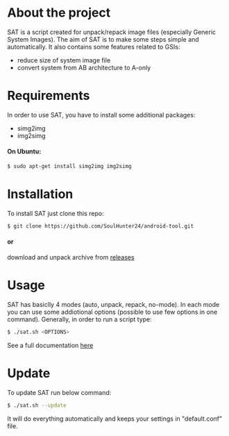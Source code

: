 # About the project

SAT is a script created for unpack/repack image files (especially Generic System Images). The aim of SAT is to make some steps simple and automatically. It also contains some features related to GSIs:

  - reduce size of system image file
  - convert system from AB architecture to A-only

# Requirements

In order to use SAT, you have to install some additional packages:
- simg2img
- img2simg

#### On Ubuntu: 
```sh
$ sudo apt-get install simg2img img2simg
```

# Installation
To install SAT just clone this repo:
```sh
$ git clone https://github.com/SoulHunter24/android-tool.git
```
#### or 
download and unpack archive from [releases]

# Usage
SAT has basiclly 4 modes (auto, unpack, repack, no-mode). In each mode you can use some addiotional options (possible to use few options in one command).
Generally, in order to run a script type:
```sh
$ ./sat.sh <OPTIONS>
```
See a full documentation [here]

# Update
To update SAT run below command:
```sh
$ ./sat.sh --update
```
It will do everything automatically and keeps your settings in "default.conf" file.


   [releases]: <https://github.com/SoulHunter24/android-tool/releases>
   [here]: <https://github.com/SoulHunter24/android-tool/documentation.txt>
   
